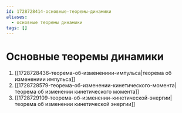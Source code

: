 ```yaml
---
id: 1728728414-основные-теоремы-динамики
aliases:
  - основные теоремы динамики
tags: []
---
```


# Основные теоремы динамики

1. [[1728728436-теорема-об-изменениии-импульса|теорема об изменениии импульса]]
2. [[1728728579-теорема-об-изменении-кинетического-момента|теорема об изменении кинетического момента]]
3. [[1728729109-теорема-об-изменении-кинетической-энергии|теорема об изменении кинетической энергии]]

